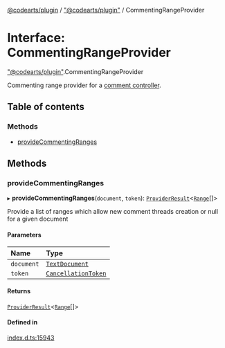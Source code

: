 [@codearts/plugin](../README.md) / ["@codearts/plugin"](../modules/_codearts_plugin_.md) / CommentingRangeProvider

# Interface: CommentingRangeProvider

["@codearts/plugin"](../modules/_codearts_plugin_.md).CommentingRangeProvider

Commenting range provider for a [comment controller](codearts_plugin_.CommentController.md).

## Table of contents

### Methods

- [provideCommentingRanges](codearts_plugin_.CommentingRangeProvider.md#providecommentingranges)

## Methods

### provideCommentingRanges

▸ **provideCommentingRanges**(`document`, `token`): [`ProviderResult`](../modules/_codearts_plugin_.md#providerresult)<[`Range`](../classes/codearts_plugin_.Range.md)[]\>

Provide a list of ranges which allow new comment threads creation or null for a given document

#### Parameters

| Name | Type |
| :------ | :------ |
| `document` | [`TextDocument`](codearts_plugin_.TextDocument.md) |
| `token` | [`CancellationToken`](codearts_plugin_.CancellationToken.md) |

#### Returns

[`ProviderResult`](../modules/_codearts_plugin_.md#providerresult)<[`Range`](../classes/codearts_plugin_.Range.md)[]\>

#### Defined in

[index.d.ts:15943](https://github.com/shuyaqian/cloudide-plugin-api/blob/3fbdd11/index.d.ts#L15943)
